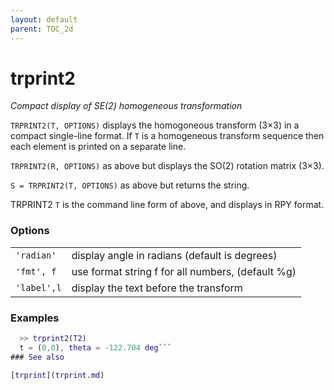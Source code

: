 ```yaml
---
layout: default
parent: TOC_2d
---
```

# trprint2
_Compact display of SE(2) homogeneous transformation_


```TRPRINT2(T, OPTIONS)``` displays the homogoneous transform (3&times;3) in a compact
single-line format.  If `T` is a homogeneous transform sequence then each
element is printed on a separate line.


```TRPRINT2(R, OPTIONS)``` as above but displays the SO(2) rotation matrix (3&times;3).


```S = TRPRINT2(T, OPTIONS)``` as above but returns the string.


TRPRINT2 `T`  is the command line form of above, and displays in RPY format.
### Options

| | |
|---|---|
| `'radian'` | display angle in radians (default is degrees) |
| `'fmt', f` | use format string f for all numbers, (default %g) |
| `'label',l` | display the text before the transform |


### Examples
```matlab
  >> trprint2(T2)
  t = (0,0), theta = -122.704 deg```
### See also

[trprint](trprint.md)
